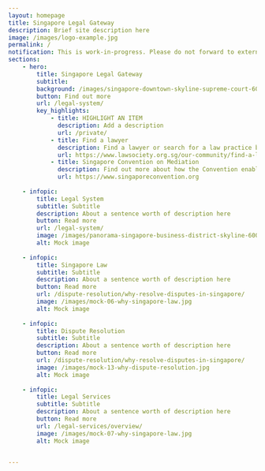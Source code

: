 ```yaml
---
layout: homepage
title: Singapore Legal Gateway
description: Brief site description here
image: /images/logo-example.jpg
permalink: /
notification: This is work-in-progress. Please do not forward to externals.
sections:
    - hero:
        title: Singapore Legal Gateway
        subtitle: 
        background: /images/singapore-downtown-skyline-supreme-court-600w-325857437.jpg.jp2
        button: Find out more
        url: /legal-system/
        key_highlights:
            - title: HIGHLIGHT AN ITEM
              description: Add a description
              url: /private/
            - title: Find a lawyer
              description: Find a lawyer or search for a law practice by specialisation
              url: https://www.lawsociety.org.sg/our-community/find-a-lawyer/
            - title: Singapore Convention on Mediation
              description: Find out more about how the Convention enables disputing parties to enforce and invoke settlement agreements across borders
              url: https://www.singaporeconvention.org
    
    - infopic:
        title: Legal System
        subtitle: Subtitle
        description: About a sentence worth of description here
        button: Read more
        url: /legal-system/
        image: /images/panorama-singapore-business-district-skyline-600w-688377853.jpg
        alt: Mock image
        
    - infopic:
        title: Singapore Law
        subtitle: Subtitle
        description: About a sentence worth of description here
        button: Read more
        url: /dispute-resolution/why-resolve-disputes-in-singapore/
        image: /images/mock-06-why-singapore-law.jpg
        alt: Mock image  
        
    - infopic:
        title: Dispute Resolution
        subtitle: Subtitle
        description: About a sentence worth of description here
        button: Read more
        url: /dispute-resolution/why-resolve-disputes-in-singapore/
        image: /images/mock-13-why-dispute-resolution.jpg
        alt: Mock image
    
    - infopic:
        title: Legal Services
        subtitle: Subtitle
        description: About a sentence worth of description here
        button: Read more
        url: /legal-services/overview/
        image: /images/mock-07-why-singapore-law.jpg
        alt: Mock image
        

---
```

